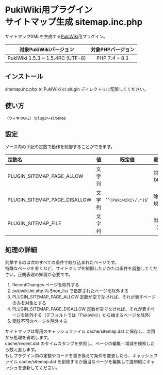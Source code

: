 # PukiWiki用プラグイン<br>サイトマップ生成 sitemap.inc.php

サイトマップXMLを生成する[PukiWiki](https://pukiwiki.osdn.jp/)用プラグイン。

|対象PukiWikiバージョン|対象PHPバージョン|
|:---:|:---:|
|PukiWiki 1.5.3 ~ 1.5.4RC (UTF-8)|PHP 7.4 ~ 8.1|

## インストール

sitemap.inc.php を PukiWiki の plugin ディレクトリに配置してください。

## 使い方

```
（ウィキのURL）?plugin=sitemap
```

## 設定

ソース内の下記の定数で動作を制御することができます。

|定数名|値|既定値|意味|
|:---|:---:|:---:|:---|
|PLUGIN_SITEMAP_PAGE_ALLOW| 文字列| |対象ページ名を表す正規表現|
|PLUGIN_SITEMAP_PAGE_DISALLOW| 文字列| '``^(Pukiwiki\/.*)$``'|除外ページ名を表す正規表現|
|PLUGIN_SITEMAP_FILE| 文字列| |出力ファイル名（例：'sitemap.xml'）|

## 処理の詳細

列挙するのは次のすべての条件で絞り込まれたページです。  
特殊なページを省くなど、サイトマップを制御したいかたは条件を調整してください。正規表現の知識が必要です。

1. RecentChanges ページを除外する
2. pukiwiki.ini.php 内 $non_list で指定されたページを除外する
3. PLUGIN_SITEMAP_PAGE_ALLOW 定数が空でなければ、それが表すページのみを対象とする
4. PLUGIN_SITEMAP_PAGE_DISALLOW 定数が空でなければ、それが表すページを除外する（デフォルトでは「Pukiwiki/」から始まるページを除外）
5. 閲覧不可のページを除外する

サイトマップは専用のキャッシュファイル cache/sitemap.dat に保存し、次回から処理を省略します。  
cache/recent.dat のタイムスタンプを参照し、ページの編集・増減を検知したら数え直します。  
もしプラグイン内の定数やコードを書き換えて条件を変更したら、キャッシュファイル cache/sitemap.dat を削除するか適当なページを編集して強制的にキャッシュを更新してください。
